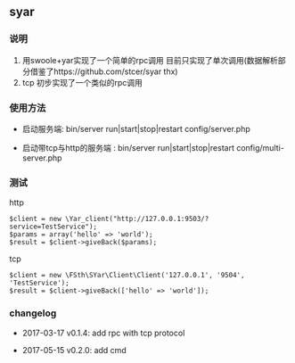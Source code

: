 ## syar 

### 说明
1. 用swoole+yar实现了一个简单的rpc调用 目前只实现了单次调用(数据解析部分借鉴了https://github.com/stcer/syar thx)
2. tcp 初步实现了一个类似的rpc调用

### 使用方法

* 启动服务端:
bin/server run|start|stop|restart config/server.php

* 启动带tcp与http的服务端 :
bin/server run|start|stop|restart config/multi-server.php



### 测试
http
```
$client = new \Yar_client("http://127.0.0.1:9503/?service=TestService");
$params = array('hello' => 'world');
$result = $client->giveBack($params);
```

tcp
```
$client = new \FSth\SYar\Client\Client('127.0.0.1', '9504', 'TestService');
$result = $client->giveBack(['hello' => 'world']);
```

### changelog
* 2017-03-17 v0.1.4:
	add rpc with tcp protocol

* 2017-05-15 v0.2.0:
    add cmd 